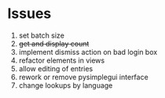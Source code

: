 # Issues

1. set batch size
2. ~~get and display count~~
3. implement dismiss action on bad login box
4. refactor elements in views
5. allow editing of entries
6. rework or remove pysimplegui interface
7. change lookups by language
